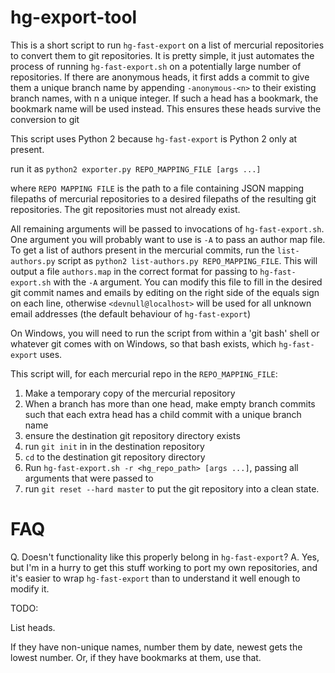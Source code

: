 hg-export-tool
=====================

This is a short script to run `hg-fast-export` on a list of mercurial repositories to
convert them to git repositories. It is pretty simple, it just automates the process of
running `hg-fast-export.sh` on a potentially large number of repositories. If there are
anonymous heads, it first adds a commit to give them a unique branch name by appending
`-anonymous-<n>` to their existing branch names, with n a unique integer. If such a head
has a bookmark, the bookmark name will be used instead. This ensures these heads survive
the conversion to git

This script uses Python 2 because `hg-fast-export` is Python 2 only at present.

run it as `python2 exporter.py REPO_MAPPING_FILE [args ...]`

where `REPO MAPPING FILE` is the path to a file containing JSON mapping filepaths of
mercurial repositories to a desired filepaths of the resulting git repositories. The git
repositories must not already exist.

All remaining arguments will be passed to invocations of `hg-fast-export.sh`. One
argument you will probably want to use is `-A` to pass an author map file. To get a list
of authors present in the mercurial commits, run the `list-authors.py` script as
`python2 list-authors.py REPO_MAPPING_FILE`. This will output a file `authors.map` in
the correct format for passing to `hg-fast-export.sh` with the `-A` argument. You can
modify this file to fill in the desired git commit names and emails by editing on the
right side of the equals sign on each line, otherwise `<devnull@localhost>` will be used
for all unknown email addresses (the default behaviour of `hg-fast-export`)

On Windows, you will need to run the script from within a 'git bash' shell or whatever
git comes with on Windows, so that bash exists, which `hg-fast-export` uses.

This script will, for each mercurial repo in the `REPO_MAPPING_FILE`:

1. Make a temporary copy of the mercurial repository
2. When a branch has more than one head, make empty branch commits such that each extra
   head has a child commit with a unique branch name
1. ensure the destination git repository directory exists
2. run `git init` in in the destination repository
2. `cd` to the destination git repository directory
3. Run `hg-fast-export.sh -r <hg_repo_path> [args ...]`, passing all  arguments that
   were passed  to 
4. run `git reset --hard master` to put the git repository into a clean state.


FAQ
===

Q. Doesn't functionality like this properly belong in `hg-fast-export`?
A. Yes, but I'm in a hurry to get this stuff working to port my own repositories, and
   it's easier to wrap `hg-fast-export` than to understand it well enough to modify it.

TODO:

List heads.

If they have non-unique names, number them by date, newest gets the lowest number. Or,
if they have bookmarks at them, use that.


